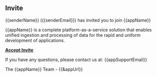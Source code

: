 ## Invite

{{senderName}} ({{senderEmail}}) has invited you to join {{appName}}

{{appName}} is a complete platform-as-a-service solution that enables unified ingestion and processing of data for the rapid and uniform development of applications.

**[Accept Invite]({{&appUrl}}/accept-invite?token={{token}})**

If you have any questions, please contact us at: {{appSupportEmail}}

The {{appName}} Team - {{&appUrl}}
